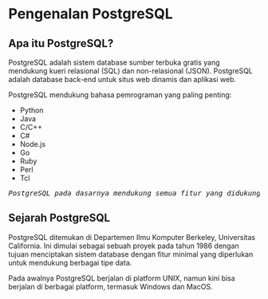# Pengenalan PostgreSQL

## Apa itu PostgreSQL?
PostgreSQL adalah sistem database sumber terbuka gratis yang mendukung kueri relasional (SQL) dan non-relasional (JSON). PostgreSQL adalah database back-end untuk situs web dinamis dan aplikasi web.

PostgreSQL mendukung bahasa pemrograman yang paling penting:

- Python
- Java
- C/C++
- C#
- Node.js
- Go
- Ruby
- Perl
- Tcl

<pre><i>PostgreSQL pada dasarnya mendukung semua fitur yang didukung sistem manajemen basis data lainnya.</i></pre>

## Sejarah PostgreSQL
PostgreSQL ditemukan di Departemen Ilmu Komputer Berkeley, Universitas California. Ini dimulai sebagai sebuah proyek pada tahun 1986 dengan tujuan menciptakan sistem database dengan fitur minimal yang diperlukan untuk mendukung berbagai tipe data.

Pada awalnya PostgreSQL berjalan di platform UNIX, namun kini bisa berjalan di berbagai platform, termasuk Windows dan MacOS.
